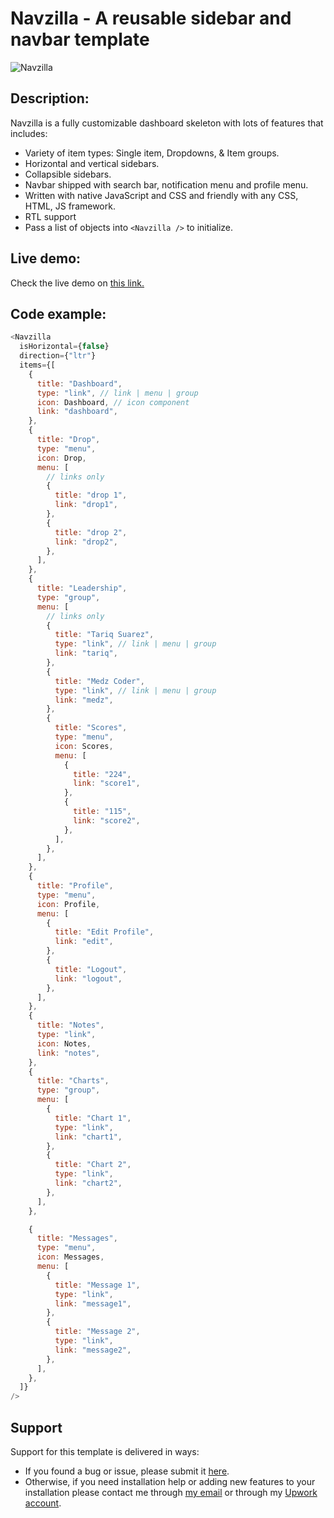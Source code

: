 # Navzilla - A reusable sidebar and navbar template

![Navzilla](https://i.imgur.com/GzH1Unh.jpg)

## Description:

Navzilla is a fully customizable dashboard skeleton with lots of features that includes:

- Variety of item types: Single item, Dropdowns, & Item groups.
- Horizontal and vertical sidebars.
- Collapsible sidebars.
- Navbar shipped with search bar, notification menu and profile menu.
- Written with native JavaScript and CSS and friendly with any CSS, HTML, JS framework.
- RTL support
- Pass a list of objects into `<Navzilla />` to initialize.

## Live demo:

Check the live demo on [this link.](https://happy-mestorf-5d309e.netlify.app/)

## Code example:

```javascript
<Navzilla
  isHorizontal={false}
  direction={"ltr"}
  items={[
    {
      title: "Dashboard",
      type: "link", // link | menu | group
      icon: Dashboard, // icon component
      link: "dashboard",
    },
    {
      title: "Drop",
      type: "menu",
      icon: Drop,
      menu: [
        // links only
        {
          title: "drop 1",
          link: "drop1",
        },
        {
          title: "drop 2",
          link: "drop2",
        },
      ],
    },
    {
      title: "Leadership",
      type: "group",
      menu: [
        // links only
        {
          title: "Tariq Suarez",
          type: "link", // link | menu | group
          link: "tariq",
        },
        {
          title: "Medz Coder",
          type: "link", // link | menu | group
          link: "medz",
        },
        {
          title: "Scores",
          type: "menu",
          icon: Scores,
          menu: [
            {
              title: "224",
              link: "score1",
            },
            {
              title: "115",
              link: "score2",
            },
          ],
        },
      ],
    },
    {
      title: "Profile",
      type: "menu",
      icon: Profile,
      menu: [
        {
          title: "Edit Profile",
          link: "edit",
        },
        {
          title: "Logout",
          link: "logout",
        },
      ],
    },
    {
      title: "Notes",
      type: "link",
      icon: Notes,
      link: "notes",
    },
    {
      title: "Charts",
      type: "group",
      menu: [
        {
          title: "Chart 1",
          type: "link",
          link: "chart1",
        },
        {
          title: "Chart 2",
          type: "link",
          link: "chart2",
        },
      ],
    },

    {
      title: "Messages",
      type: "menu",
      icon: Messages,
      menu: [
        {
          title: "Message 1",
          type: "link",
          link: "message1",
        },
        {
          title: "Message 2",
          type: "link",
          link: "message2",
        },
      ],
    },
  ]}
/>
```

## Support

Support for this template is delivered in ways:

- If you found a bug or issue, please submit it [here](https://github.com/tareksaad-ds/navzilla/issues/new).
- Otherwise, if you need installation help or adding new features to your installation please contact me through [my email](mailto:tareksaad.ds@gmail.com) or through my [Upwork account](https://www.upwork.com/o/profiles/users/~012c985ae0ec2c2d76/).
